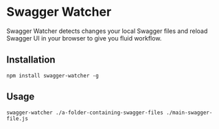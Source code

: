 # Swagger Watcher

Swagger Watcher detects changes your local Swagger files and reload Swagger UI in your browser to give you fluid workflow.

## Installation

```
npm install swagger-watcher -g
```

## Usage

```
swagger-watcher ./a-folder-containing-swagger-files ./main-swagger-file.js
```




